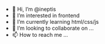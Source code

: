 - 👋 Hi, I’m @ineptis
- 👀 I’m interested in frontend
- 🌱 I’m currently learning html/css/js
- 💞️ I’m looking to collaborate on ...
- 📫 How to reach me ...

<!---
ineptiusmusic/ineptiusmusic is a ✨ special ✨ repository because its `README.md` (this file) appears on your GitHub profile.
You can click the Preview link to take a look at your changes.
--->
